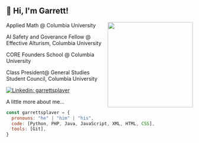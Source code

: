 <h2> 👋 Hi, I'm Garrett! </h2>
<img align='right' src="[https://media1.giphy.com/media/YPQ62IX4xd60xJDaBu/giphy.gif?cid=790b7611e7562db4f680611a56e95f7806bf246fd10fb65d&rid=giphy.gif&ct=s](https://media0.giphy.com/media/qgQUggAC3Pfv687qPC/giphy.gif)" width="230">

<p>Applied Math @ Columbia University</p>
<p>AI Safety and Goverance Fellow @ Effective Alturism, Columbia University</p>
<p> CORE Founders School @ Columbia University</p>
<p>Class President@ General Studies Student Council, Columbia University</p>

[![Linkedin: garrettsplaver](https://img.shields.io/badge/-carolinehaoud-blue?style=flat-square&logo=Linkedin&logoColor=white&link=https://www.linkedin.com/in/caroline-haoud/)](https://www.linkedin.com/in/caroline-haoud/)


A little more about me...  

```javascript
const garrettsplaver = {
  pronouns: "he" | "him" | "his",
  code: [Python, PHP, Java, JavaScript, XML, HTML, CSS],
  tools: [Git],
}
```
